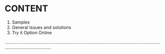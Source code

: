 # CONTENT

1. Samples
2. General Issues and solutions
3. Try it Option Online


.................................................................................................................................................................
